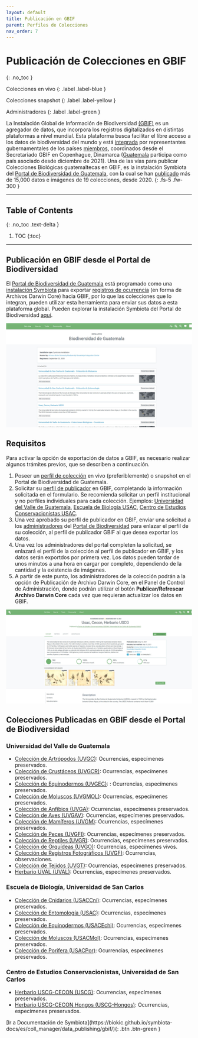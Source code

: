 ```yaml
---
layout: default
title: Publicación en GBIF
parent: Perfiles de Colecciones 
nav_order: 7
---
```



# Publicación de Colecciones en GBIF
{: .no_toc }

<div class="code-example" markdown="1">
Colecciones en vivo
{: .label .label-blue }

Colecciones snapshot
{: .label .label-yellow }

Administradores
{: .label .label-green }
</div>


La Instalación Global de Información de Biodiversidad [(GBIF)](https://gbif.org) es un agregador de datos, que incorpora los registros digitalizados en distintas plataformas a nivel mundial. Esta plataforma busca facilitar el libre acceso a los datos de biodiversidad del mundo y está [integrada](https://www.gbif.org/what-is-gbif) por representantes gubernamentales de los países [miembros](https://www.gbif.org/es/the-gbif-network), coordinados desde el Secretariado GBIF en Copenhague, Dinamarca ([Guatemala](https://www.gbif.org/country/GT/summary) participa como país asociado desde diciembre de 2021). Una de las vías para publicar Colecciones Biológicas guatemaltecas en GBIF, es la instalación Symbiota del [Portal de Biodiversidad de Guatemala](https://biodiversidad.gt), con la cual se han [publicado](https://www.gbif.org/installation/81a4adb0-0d86-420e-8b5e-7583985d1b6f) más de 15,000 datos e imágenes de 19 colecciones, desde 2020. 
{: .fs-5 .fw-300 }

---

## Table of Contents
{: .no_toc .text-delta }

1. TOC
{:toc}

---

## Publicación en GBIF desde el Portal de Biodiversidad

El [Portal de Biodiversidad de Guatemala](https://biodiversidad.gt) está programado como una [instalación Symbiota](https://data-blog.gbif.org/post/installations-and-hosting-solutions-explained/) para exportar [registros de ocurrencia](https://guatemalaportal.github.io/docs/colecciones/datos/) (en forma de Archivos Darwin Core) hacia GBIF, por lo que las colecciones que lo integran, pueden utilizar esta herramienta para enviar sus datos a esta plataforma global. Pueden explorar la instalación Symbiota del Portal de Biodiversidad [aquí](https://www.gbif.org/installation/81a4adb0-0d86-420e-8b5e-7583985d1b6f).

[<img src="https://github.com/GuatemalaPortal/guatemalaportal.github.io/blob/main/static/portal/GBIFINSTA.jpg?raw=true" alt="Instalación GBIF">
](https://www.gbif.org/installation/81a4adb0-0d86-420e-8b5e-7583985d1b6f)

## Requisitos 

Para activar la opción de exportación de datos a GBIF, es necesario realizar algunos trámites previos, que se describen a continuación.

1. Poseer un [perfil de colección](https://guatemalaportal.github.io/docs/colecciones/perfiles/) en vivo (preferiblemente) o snapshot en el Portal de Biodiversidad de Guatemala.
2. Solicitar su [perfil de publicador](https://www.gbif.org/es/become-a-publisher) en GBIF, completando la información solicitada en el formulario. Se recomienda solicitar un perfil institucional y no perfiles individuales para cada colección. Ejemplos: [Universidad del Valle de Guatemala](https://www.gbif.org/publisher/5c1a4c27-795a-4294-aecc-46d7176706b7), [Escuela de Biología USAC](https://www.gbif.org/dataset/94ac7b77-fc60-4ce6-9994-93499027e274), [Centro de Estudios Conservacionistas USAC](https://www.gbif.org/dataset/d5ba665a-c07b-4379-85ff-15d7e3a9331a). 
3. Una vez aprobado su perfil de publicador en GBIF, enviar una solicitud a los [administradores](https://guatemalaportal.github.io/docs/contactos/) del [Portal de Biodiversidad](https://biodiversidad.gt) para enlazar el perfil de su colección, al perfil de publicador GBIF al que desea exportar los datos.
4. Una vez los administradores del portal completen la solicitud, se enlazará el perfil de la colección al perfil de publicador en GBIF, y los datos serán exportdos por primera vez. Los datos pueden tardar de unos minutos a una hora en cargar por completo, dependiendo de la cantidad y la existencia de imágenes. 
5. A partir de este punto, los administradores de la colección podrán a la opción de Publicación de Archivo Darwin Core, en el Panel de Control de Administración, donde podrán utilizar el botón  **Publicar/Refrescar Archivo Darwin Core** cada vez que requieran actualizar los datos en GBIF. 

<img src="https://github.com/GuatemalaPortal/guatemalaportal.github.io/blob/main/static/portal/GBIF_USCG.jpg?raw=true" alt="Colección en GBIF">

## Colecciones Publicadas en GBIF desde el Portal de Biodiversidad

### Universidad del Valle de Guatemala
- [Colección de Artrópodos (UVGC)](https://www.gbif.org/dataset/624ffcb0-3723-4b6f-9039-eea2e1ef82e2): Ocurrencias, especímenes preservados.
- [Colección de Crustáceos (UVGCR)](https://www.gbif.org/dataset/97867fe0-cfe3-470c-877a-06f09c8eb84c): Ocurrencias, especímenes preservados.
- [Colección de Equinodermos (UVGEC)](https://www.gbif.org/dataset/8057ddea-3c4f-40cf-9910-86b25f43d8ed): : Ocurrencias, especímenes preservados.
- [Colección de Moluscos (UVGMOL)](https://www.gbif.org/dataset/0cbd57d0-d99e-49f9-b364-2621eea43d52): Ocurrencias, especímenes preservados.
- [Colección de Anfibios (UVGA)](https://www.gbif.org/dataset/4aaea622-6d97-44e9-841f-f7733df3008e): Ocurrencias, especímenes preservados.
- [Colección de Aves (UVGAV)](https://www.gbif.org/dataset/423aa01c-3759-48d4-8397-41579b19dd9b): Ocurrencias, especímenes preservados.
- [Colección de Mamíferos (UVGM)](https://www.gbif.org/dataset/3f9f5f30-ab03-49de-8652-f75965133fcd): Ocurrencias, especímenes preservados.
- [Colección de Peces (UVGFI)](https://www.gbif.org/dataset/f0b2d5a4-0063-4cdc-8e6c-1df53b51ac0f): Ocurrencias, especímenes preservados.
- [Colección de Reptiles (UVGR)](https://www.gbif.org/dataset/8cec560d-6f41-456b-b5a7-805f9d861bc5): Ocurrencias, especímenes preservados.
- [Colección de Orquídeas (UVGO)](https://www.gbif.org/dataset/cbec9e62-2bde-441c-967a-0ef6516832ee): Ocurrencias, especímenes vivos.
- [Colección de Registros Fotográficos (UVGF)](https://www.gbif.org/dataset/d8d39f7e-187f-4896-ae05-064bfe8bc029): Ocurrencias, observaciones.
- [Colección de Tejidos (UVGT)](https://www.gbif.org/dataset/a1db563f-aa28-47d4-9fe8-cfd47aea3d2c): Ocurrencias, especímenes preservados.
- [Herbario UVAL (UVAL)](https://www.gbif.org/dataset/6410496e-930b-403f-a7a6-d6fd25a6a258): Ocurrencias, especímenes preservados.


### Escuela de Biología, Universidad de San Carlos
- [Colección de Cnidarios (USACCni)](https://www.gbif.org/dataset/94ac7b77-fc60-4ce6-9994-93499027e274): Ocurrencias, especímenes preservados.
- [Colección de Entomología (USAC)](https://www.gbif.org/dataset/430b76a7-2774-491c-94ce-61dde530f6a6): Ocurrencias, especímenes preservados.
- [Colección de Equinodermos (USACEchi)](https://www.gbif.org/dataset/53ebfd98-2b56-43e9-bd83-20fff78842a1): Ocurrencias, especímenes preservados.
- [Colección de Moluscos (USACMol)](https://www.gbif.org/dataset/a48ce09c-1e88-44bc-aa65-9db0d4c545db): Ocurrencias, especímenes preservados.
- [Colección de Porifera (USACPor)](https://www.gbif.org/dataset/7a0f4ed3-8ba7-4286-9edd-4408c80380ee): Ocurrencias, especímenes preservados.

### Centro de Estudios Conservacionistas, Universidad de San Carlos
- [Herbario USCG-CECON (USCG)](https://www.gbif.org/dataset/d5ba665a-c07b-4379-85ff-15d7e3a9331a): Ocurrencias, especímenes preservados.
- [Herbario USCG-CECON Hongos (USCG-Hongos)](https://www.gbif.org/dataset/81e8394d-67c8-4612-bc35-531069a71b2c): Ocurrencias, especímenes preservados.

<div class="code-example" markdown="1">

<span class="fs-5">
[Ir a Documentación de Symbiota](https://biokic.github.io/symbiota-docs/es/coll_manager/data_publishing/gbif/){: .btn .btn-green }
</span>

</div>
